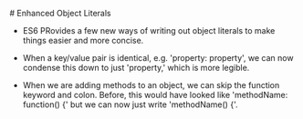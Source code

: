 # Enhanced Object Literals

- ES6 PRovides a few new ways of writing out object literals to make things easier and more concise.

- When a key/value pair is identical, e.g. 'property: property', we can now condense this down to just 'property,' which is more legible.

- When we are adding methods to an object, we can skip the function keyword and colon. Before, this would have looked like 'methodName: function() {' but we can now just write 'methodName() {'.